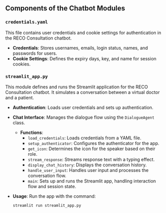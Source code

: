 ## Components of the Chatbot Modules

### `credentials.yaml`

This file contains user credentials and cookie settings for authentication in the RECO Consultation chatbot.

- **Credentials**: Stores usernames, emails, login status, names, and passwords for users.
- **Cookie Settings**: Defines the expiry days, key, and name for session cookies.

### `streamlit_app.py`

This module defines and runs the Streamlit application for the RECO Consultation chatbot. It simulates a conversation between a virtual doctor and a patient.

- **Authentication**: Loads user credentials and sets up authentication.
- **Chat Interface**: Manages the dialogue flow using the `DialogueAgent` class.
  - **Functions**:
    - `load_credentials`: Loads credentials from a YAML file.
    - `setup_authenticator`: Configures the authenticator for the app.
    - `get_icon`: Determines the icon for the speaker based on their role.
    - `stream_response`: Streams response text with a typing effect.
    - `display_chat_history`: Displays the conversation history.
    - `handle_user_input`: Handles user input and processes the conversation flow.
    - `main`: Sets up and runs the Streamlit app, handling interaction flow and session state.
    
- **Usage**: Run the app with the command:
  ```sh
  streamlit run streamlit_app.py
  ```